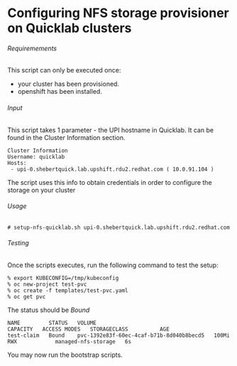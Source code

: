 # Configuring NFS storage provisioner on Quicklab clusters 

###### Requiremements 

This script can only be executed once:
 
- your cluster has been provisioned.
- openshift has been installed.

###### Input

This script takes 1 parameter - the UPI hostname in Quicklab.
It can be found in the Cluster Information section.

```
Cluster Information
Username: quicklab
Hosts:
 - upi-0.shebertquick.lab.upshift.rdu2.redhat.com ( 10.0.91.104 )
``` 

The script uses this info to obtain credentials in order to configure the storage on your cluster

###### Usage

`# setup-nfs-quicklab.sh upi-0.shebertquick.lab.upshift.rdu2.redhat.com`

###### Testing

Once the scripts executes, run the following command to test the setup:

```
% export KUBECONFIG=/tmp/kubeconfig
% oc new-project test-pvc
% oc create -f templates/test-pvc.yaml
% oc get pvc
```

The status should be *Bound*

```
NAME         STATUS   VOLUME                                     CAPACITY   ACCESS MODES   STORAGECLASS          AGE
test-claim   Bound    pvc-1392e83f-60ec-4caf-b71b-8d040b8becd5   100Mi      RWX            managed-nfs-storage   6s
```

You may now run the bootstrap scripts.